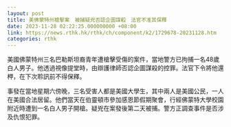 ```yaml
---
layout: post
title: 美佛蒙特州槍擊案　被捕疑兇否認企圖謀殺　法官不准其保釋
date: 2023-11-28 02:22:25.000000000 +08:00
link: https://news.rthk.hk/rthk/ch/component/k2/1729678-20231128.htm
categories: rthk
---
```


美國佛蒙特州三名巴勒斯坦裔青年遭槍擊受傷的案件，當地警方已拘捕一名48歲白人男子。他透過視像提堂時，由辯護律師否認企圖謀殺的控罪。法官下令將他還柙，在下次聆訊前不得保釋。

事發在當地星期六傍晚，三名受害人都是美國大學生，其中兩人是美國公民，一人在美國合法居留。他們當天在伯靈頓市參加感恩節假期聚會，行經佛蒙特大學校園附近時遭到一名白人男子開槍。疑兇在案發後第二天被捕。警方正調查事件是否涉及仇恨犯罪。

